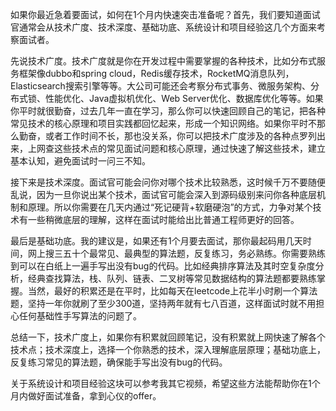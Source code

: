 如果你最近急着要面试，如何在1个月内快速突击准备呢？首先，我们要知道面试官通常会从技术广度、技术深度、基础功底、系统设计和项目经验这几个方面来考察面试者。

先说技术广度。技术广度就是你在开发过程中需要掌握的各种技术，比如分布式服务框架像dubbo和spring cloud，Redis缓存技术，RocketMQ消息队列，Elasticsearch搜索引擎等等。大公司可能还会考察分布式事务、微服务架构、分布式锁、性能优化、Java虚拟机优化、Web Server优化、数据库优化等等。如果你平时就很勤奋，过去几年一直在学习，那么你可以快速回顾自己的笔记，把各种常见技术的核心原理和项目实践都回忆起来，形成一个知识网络。如果你平时不那么勤奋，或者工作时间不长，那也没关系，你可以把技术广度涉及的各种点罗列出来，上网查这些技术点的常见面试问题和核心原理，通过快速了解这些技术，建立基本认知，避免面试时一问三不知。

接下来是技术深度。面试官可能会问你对哪个技术比较熟悉，这时候千万不要随便乱说，因为一旦你说出某个技术，面试官可能会深入到源码级别来问你各种底层机制和原理。所以你需要在几天内通过“死记硬背+软磨硬泡”的方式，力争对某个技术有一些稍微底层的理解，这样在面试时能给出比普通工程师更好的回答。

最后是基础功底。我的建议是，如果还有1个月要去面试，那你最起码用几天时间，网上搜三五十个最常见、最典型的算法题，反复练习，务必熟练。你需要熟练到可以在白纸上一遍手写出没有bug的代码。比如经典排序算法及其时空复杂度分析，经典查找算法，栈、队列、链表、二叉树等常见数据结构的算法题都要熟练掌握。当然，最好的积累还是在平时，比如每天在leetcode上花半小时刷一个算法题，坚持一年你就刷了至少300道，坚持两年就有七八百道，这样面试时就不用担心任何基础性手写算法的问题了。

总结一下，技术广度上，如果你有积累就回顾笔记，没有积累就上网快速了解各个技术点；技术深度上，选择一个你熟悉的技术，深入理解底层原理；基础功底上，反复练习常见的算法题，确保能手写出没有bug的代码。

关于系统设计和项目经验这块可以参考我其它视频，希望这些方法能帮助你在1个月内做好面试准备，拿到心仪的offer。

